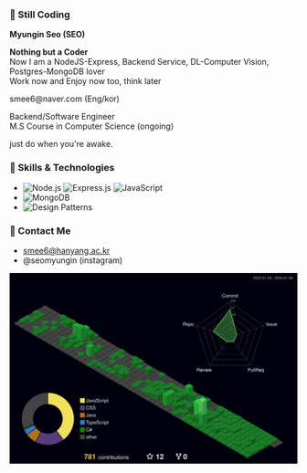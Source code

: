### 👋 Still Coding

<b>Myungin Seo (SEO) </b>
<br>
<p>
<b>Nothing but a Coder</b><br>
Now I am a NodeJS-Express, Backend Service, DL-Computer Vision, Postgres-MongoDB lover <br>
Work now and Enjoy now too, think later<br>
</p>
<p>
smee6@naver.com (Eng/kor)<br>
</p>
Backend/Software Engineer <br>
M.S Course in Computer Science (ongoing)

<br>

just do when you're awake.

### 💼 Skills & Technologies
- ![Node.js](https://img.shields.io/badge/Node.js-green) ![Express.js](https://img.shields.io/badge/Express.js-skyblue) ![JavaScript](https://img.shields.io/badge/JavaScript-yellow)
- ![MongoDB](https://img.shields.io/badge/MongoDB-brown)
- ![Design Patterns](https://img.shields.io/badge/Design%20Patterns-pink)


### 🫠 Contact Me
- smee6@hanyang.ac.kr
- @seomyungin (instagram)

![](./profile-3d-contrib/profile-night-green.svg)
